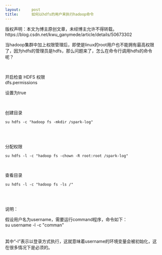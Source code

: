 ```yaml
---
layout:     post
title:      如何以hdfs的用户来执行hadoop命令
---
```

<div id="article_content" class="article_content clearfix csdn-tracking-statistics" data-pid="blog" data-mod="popu_307" data-dsm="post">
								<div class="article-copyright">
					版权声明：本文为博主原创文章，未经博主允许不得转载。					https://blog.csdn.net/kwu_ganymede/article/details/50673302				</div>
								            <link rel="stylesheet" href="https://csdnimg.cn/release/phoenix/template/css/ck_htmledit_views-f76675cdea.css">
						<div class="htmledit_views" id="content_views">
                
<p>当hadoop集群中加上权限管理后，即使是linux的root用户也不能拥有最高权限了，因为hdfs的管理员是hdfs，那么问题来了，怎么在命令行调用hdfs的命令呢？</p>
<p><br></p>
<p>开启检查 HDFS 权限<br>
dfs.permissions<br></p>
<p>设置为true</p>
<p><br></p>
<p>创建目录</p>
<p></p>
<pre><code class="language-plain">su hdfs -c "hadoop fs -mkdir /spark-log"</code></pre><br><br><p></p>
<p>分配权限</p>
<p></p>
<pre><code class="language-plain">su hdfs -l -c "hadoop fs -chown -R root:root /spark-log"</code></pre>
<p></p>
<p><br></p>
查看目录
<p></p>
<pre><code class="language-plain">su hdfs -l -c "hadoop fs -ls /"</code></pre><br><br><p></p>
<p>说明：</p>
<p>假设用户名为username，需要运行command程序，命令如下：<br>
su username -l -c "comman"<br><br><br>
其中“-l”表示以登录方式执行，这就意味着username的环境变量会被初始化，这在很多情况下是必须的。<br></p>
            </div>
                </div>